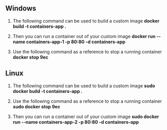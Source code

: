 ## Windows

1. The following command can be used to build a custom image
**docker build -t containers-app .**

2. Then you can run a container out of your custom image
**docker run --name containers-app-1 -p 80:80 -d containers-app**

3. Use the following command as a reference to stop a running container
**docker stop 9ec**


## Linux

1. The following command can be used to build a custom image
**sudo docker build -t containers-app .**

2. Use the following command as a reference to stop a running container
**sudo docker stop 9ec**

3. Then you can run a container out of your custom image
**sudo docker run --name containers-app-2 -p 80:80 -d containers-app**
